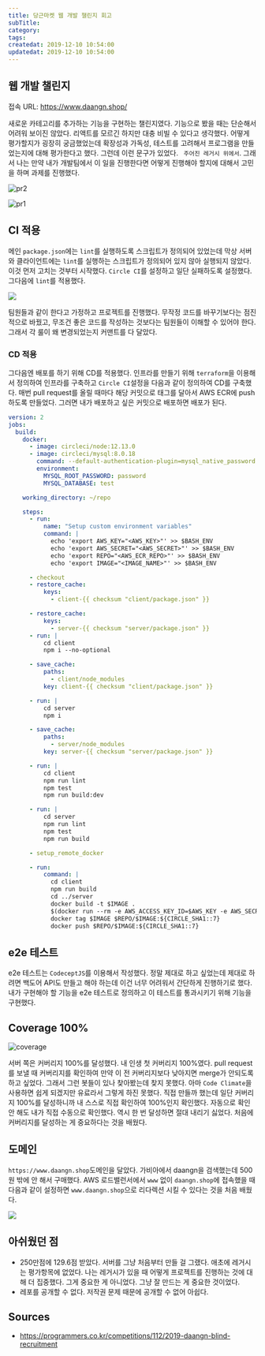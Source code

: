 ```yaml
---
title: 당근마켓 웹 개발 챌린지 회고
subTitle:
category:
tags:
createdat: 2019-12-10 10:54:00
updatedat: 2019-12-10 10:54:00
---
```


## 웹 개발 챌린지

접속 URL: https://www.daangn.shop/

새로운 카테고리를 추가하는 기능을 구현하는 챌린지였다. 기능으로 봤을 때는 단순해서 어려워 보이진 않았다. 리액트를 모르긴 하지만 대충 비빌 수 있다고 생각했다. 어떻게 평가할지가 굉장히 궁금했었는데 확장성과 가독성, 테스트를 고려해서 프로그램을 만들었는지에 대해 평가한다고 했다. 그런데 이런 문구가 있었다. ` 주어진 레거시 위에서`. 그래서 나는 만약 내가 개발팀에서 이 일을 진행한다면 어떻게 진행해야 할지에 대해서 고민을 하며 과제를 진행했다. 

![pr2](https://user-images.githubusercontent.com/14071105/70490034-afd43b80-1b40-11ea-83d5-ef317135e376.png)

![pr1](https://user-images.githubusercontent.com/14071105/70490024-ad71e180-1b40-11ea-9c72-be0a0a02b230.png)

## CI 적용

메인 `package.json`에는 `lint`를 실행하도록 스크립트가 정의되어 있었는데 막상 서버와 클라이언트에는 `lint`를 실행하는 스크립트가 정의되어 있지 않아 실행되지 않았다. 이것 먼저 고치는 것부터 시작했다. `Circle CI`를 설정하고 일단 실패하도록 설정했다. 그다음에 `lint`를 적용했다.

![](https://user-images.githubusercontent.com/14071105/70489015-d2b12080-1b3d-11ea-88be-cf7e48b97e8b.png)

팀원들과 같이 한다고 가정하고 프로젝트를 진행했다. 무작정 코드를 바꾸기보다는 점진적으로 바꿨고, 무조건 좋은 코드를 작성하는 것보다는 팀원들이 이해할 수 있어야 한다. 그래서 각 룰이 왜 변경되었는지 커맨트를 다 달았다.

### CD 적용

그다음엔 배포를 하기 위해 CD를 적용했다. 인프라를 만들기 위해 `terraform`을 이용해서 정의하여 인프라를 구축하고 `Circle CI`설정을 다음과 같이 정의하여 CD를 구축했다. 매번 pull request를 올릴 때마다 해당 커밋으로 태그를 달아서 AWS ECR에 push 하도록 만들었다. 그러면 내가 배포하고 싶은 커밋으로 배포하면 배포가 된다.

```yml
version: 2
jobs:
  build:
    docker:
      - image: circleci/node:12.13.0
      - image: circleci/mysql:8.0.18
        command: --default-authentication-plugin=mysql_native_password
        environment:
          MYSQL_ROOT_PASSWORD: password
          MYSQL_DATABASE: test

    working_directory: ~/repo

    steps:
      - run:
          name: "Setup custom environment variables"
          command: |
            echo 'export AWS_KEY="<AWS_KEY>"' >> $BASH_ENV
            echo 'export AWS_SECRET="<AWS_SECRET>"' >> $BASH_ENV
            echo 'export REPO="<AWS_ECR_REPO>"' >> $BASH_ENV
            echo 'export IMAGE="<IMAGE_NAME>"' >> $BASH_ENV

      - checkout
      - restore_cache:
          keys:
            - client-{{ checksum "client/package.json" }}

      - restore_cache:
          keys:
            - server-{{ checksum "server/package.json" }}
      - run: |
          cd client
          npm i --no-optional

      - save_cache:
          paths:
            - client/node_modules
          key: client-{{ checksum "client/package.json" }}

      - run: |
          cd server
          npm i

      - save_cache:
          paths:
            - server/node_modules
          key: server-{{ checksum "server/package.json" }}

      - run: |
          cd client
          npm run lint
          npm test
          npm run build:dev

      - run: |
          cd server
          npm run lint
          npm test
          npm run build

      - setup_remote_docker

      - run:
          command: |
            cd client
            npm run build
            cd ../server
            docker build -t $IMAGE .
            $(docker run --rm -e AWS_ACCESS_KEY_ID=$AWS_KEY -e AWS_SECRET_ACCESS_KEY=$AWS_SECRET anigeo/awscli ecr get-login --no-include-email --region ap-northeast-2)
            docker tag $IMAGE $REPO/$IMAGE:${CIRCLE_SHA1::7}
            docker push $REPO/$IMAGE:${CIRCLE_SHA1::7}
```

## e2e 테스트

e2e 테스트는 `CodeceptJS`를 이용해서 작성했다. 정말 제대로 하고 싶었는데 제대로 하려면 백도어 API도 만들고 해야 하는데 이건 너무 어려워서 간단하게 진행하기로 했다. 내가 구현해야 할 기능을 e2e 테스트로 정의하고 이 테스트를 통과시키기 위해 기능을 구현했다.

## Coverage 100%

![coverage](https://user-images.githubusercontent.com/14071105/70489384-fcb71280-1b3e-11ea-8ec5-d3fe2cb4a254.png)

서버 쪽은 커버리지 100%를 달성했다. 내 인생 첫 커버리지 100%였다. pull request를 보낼 때 커버리지를 확인하여 만약 이 전 커버리지보다 낮아지면 merge가 안되도록 하고 싶었다. 그래서 그런 봇들이 있나 찾아봤는데 찾지 못했다. 아마 `Code Climate`을 사용하면 쉽게 되겠지만 유료라서 그렇게 하진 못했다. 직접 만들까 했는데 일단 커버리지 100%를 달성하니까 내 스스로 직접 확인하여 100%인지 확인했다. 자동으로 확인 안 해도 내가 직접 수동으로 확인했다. 역시 한 번 달성하면 절대 내리기 싫었다. 처음에 커버리지를 달성하는 게 중요하다는 것을 배웠다.

## 도메인

`https://www.daangn.shop`도메인을 달았다. 가비아에서 daangn을 검색했는데 500원 밖에 안 해서 구매했다. AWS 로드밸런서에서 `www` 없이 `daangn.shop`에 접속했을 때 다음과 같이 설정하면 `www.daangn.shop`으로 리다렉션 시킬 수 있다는 것을 처음 배웠다.

![](https://user-images.githubusercontent.com/14071105/70489839-2290e700-1b40-11ea-95df-b3ac79bff40b.png)


## 아쉬웠던 점

* 250만점에 129.6점 받았다. 서버를 그냥 처음부터 만들 걸 그랬다. 애초에 레거시는 평가항목에 없었다. 나는 레거시가 있을 때 어떻게 프로젝트를 진행하는 것에 대해 더 집중했다. 그게 중요한 게 아니었다. 그냥 잘 만드는 게 중요한 것이었다.
* 레포를 공개할 수 없다. 저작권 문제 때문에 공개할 수 없어 아쉽다.

## Sources

* <https://programmers.co.kr/competitions/112/2019-daangn-blind-recruitment>
